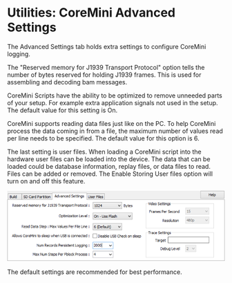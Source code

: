 # Utilities: CoreMini Advanced Settings

The Advanced Settings tab holds extra settings to configure CoreMini logging.

The "Reserved memory for J1939 Transport Protocol" option tells the number of bytes reserved for holding J1939 frames. This is used for assembling and decoding bam messages.

CoreMini Scripts have the ability to be optimized to remove unneeded parts of your setup. For example extra application signals not used in the setup. The default value for this setting is On.

CoreMini supports reading data files just like on the PC. To help CoreMini process the data coming in from a file, the maximum number of values read per line needs to be specified. The default value for this option is 6.

The last setting is user files. When loading a CoreMini script into the hardware user files can be loaded into the device. The data that can be loaded could be database information, replay files, or data files to read. Files can be added or removed. The Enable Storing User files option will turn on and off this feature.

![Figure 1: Advanced Settings](../../../.gitbook/assets/spyCoreMiniAdvSett.gif)

The default settings are recommended for best performance.
